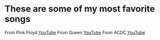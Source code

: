 # These are some of my most favorite songs

From Pink Floyd [YouTube](https://youtu.be/IXdNnw99-Ic)
From Queen [YouTube](https://youtu.be/hFDcoX7s6rE)
From ACDC [YouTube](https://youtu.be/pAgnJDJN4VA)